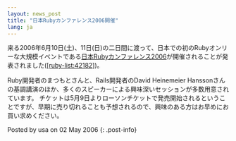 ```yaml
---
layout: news_post
title: "日本Rubyカンファレンス2006開催"
lang: ja
---
```


来る2006年6月10日(土)、11日(日)の二日間に渡って、日本での初のRubyオンリーな大規模イベントである[日本Rubyカンファレンス2006][1]が開催されることが発表されました([\[ruby-list:42182\]][2])。

Ruby開発者のまつもとさんと、Rails開発者のDavid Heinemeier
Hanssonさんの基調講演のほか、多くのスピーカーによる興味深いセッションが多数用意されています。
チケットは5月9日よりローソンチケットで発売開始されるということですが、早期に売り切れることも予想されるので、興味のある方はお早めにお買い求めください。

Posted by usa on 02 May 2006
{: .post-info}



[1]: http://jp.rubyist.net/RubyKaigi2006/ 
[2]: http://blade.nagaokaut.ac.jp/cgi-bin/scat.rb/ruby/ruby-list/42182 
